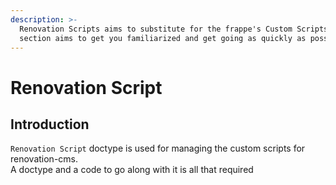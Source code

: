 ```yaml
---
description: >-
  Renovation Scripts aims to substitute for the frappe's Custom Scripts. This
  section aims to get you familiarized and get going as quickly as possible.
---
```


# Renovation Script

## Introduction

`Renovation Script` doctype is used for managing the custom scripts for renovation-cms.  
A doctype and a code to go along with it is all that required



